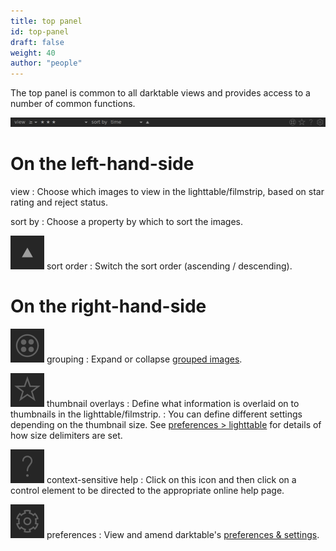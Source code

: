 ```yaml
---
title: top panel
id: top-panel
draft: false
weight: 40
author: "people"
---
```


The top panel is common to all darktable views and provides access to a number of common functions.

![top-panel](./top-panel/top-panel.png#w100)

# On the left-hand-side

view
: Choose which images to view in the lighttable/filmstrip, based on star rating and reject status.

sort by
: Choose a property by which to sort the images.

![top-panel_sort-order icon](./top-panel/top-panel_sort-order.png#icon) sort order
: Switch the sort order (ascending / descending).

# On the right-hand-side

![top panel_grouping icon](./top-panel/top-panel_grouping.png#icon) grouping
: Expand or collapse [grouped images](../../lighttable/digital-asset-management/grouping.md).

![top panel_overlays icon](./top-panel/top-panel_overlays.png#icon) thumbnail overlays
: Define what information is overlaid on to thumbnails in the lighttable/filmstrip.
: You can define different settings depending on the thumbnail size. See [preferences > lighttable](../../preferences-settings/lighttable.md#thumbnails) for details of how size delimiters are set.

![top panel_help icon](./top-panel/top-panel_help.png#icon) context-sensitive help
: Click on this icon and then click on a control element to be directed to the appropriate online help page.

![top panel_preferences icon](./top-panel/top-panel_preferences.png#icon) preferences
: View and amend darktable's [preferences & settings](../../preferences-settings/_index.md).
